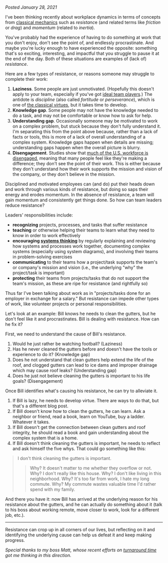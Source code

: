 *Posted January 28, 2021*

I've been thinking recently about workplace dynamics in terms of concepts from [classical mechanics](https://en.wikipedia.org/wiki/Classical_mechanics) such as *resistanc*e (and related terms like *friction* or *drag*) and *momentum* (related to *inertia*).

You've probably had the experience of having to do something at work that you don't enjoy, don't see the point of, and endlessly procrastinate. And maybe you're lucky enough to have experienced the opposite: something that's so exciting, interesting, and impactful that you struggle to pause it at the end of the day. Both of these situations are examples of (lack of) *resistance*.

Here are a few types of resistance, or reasons someone may struggle to complete their work:
1. **Laziness**. Some people are just unmotivated. (Hopefully this doesn't apply to your team, especially if you've got [ideal team players](https://www.tablegroup.com/books/ideal-team-player/).) The antidote is *discipline* (also called *fortitude* or *perseverance*), which is one of [the classical virtues](https://en.wikipedia.org/wiki/Cardinal_virtues), but it takes time to develop.
1. **Knowledge gap**. Some people may not have the knowledge needed to do a task, and may not be comfortable or know how to ask for help.
1. **Understanding gap**. Occasionally someone may be motivated to work on a complex problem, but stuck because they don't fully understand it. I'm separating this from the point above because, rather than a lack of facts or tools, this is more of a lack of overall understanding of a complex system. Knowledge gaps happen when details are missing; understanding gaps happen when the overall picture is blurry.
1. **Disengagement**. Studies show that [much of the U.S. workforce is disengaged](https://www.gallup.com/workplace/313313/historic-drop-employee-engagement-follows-record-rise.aspx), meaning that many people feel like they're making a difference; they don't see the point of their work. This is either because they don't understand how their work supports the mission and vision of the company, or they don't believe in the mission.

Disciplined and motivated employees can (and do) put their heads down and work through various kinds of resistance, but doing so saps their energy and erodes momentum.  In the absence of resistance, a team will gain momentum and consistently get things done. So how can team leaders reduce resistance?

Leaders' responsibilities include:
* **recognizing** projects, processes, and tasks that suffer resistance
* **teaching** or otherwise helping their teams to learn what they need to know in order to work effectively
* **encouraging [systems thinking](https://en.wikipedia.org/wiki/Systems_theory)** by regularly explaining and reviewing how systems and processes work together, documenting complex systems (especially using system diagrams), and involving their teams in problem-solving exercises
* **communicating** to their teams how a project/task supports the team's or company's mission and vision (i.e., the underlying "why" the project/task is important)
* **protecting** their teams from projects/tasks that do not support the team's mission, as these are ripe for resistance (and rightfully so)

Thus far I've been talking about work as in "projects/tasks done for an employer in exchange for a salary." But resistance can impede other types of work, like volunteer projects or personal responsibilities.

Let's look at an example: Bill knows he needs to clean the gutters, but he don't feel like it and procrastinates. Bill is dealing with resistance. How can he fix it?

First, we need to understand the cause of Bill's resistance.
1. Would he just rather be watching football? (Laziness)
1. Has he never cleaned the gutters before and doesn't have the tools or experience to do it? (Knowledge gap)
1. Does he not understand that clean gutters help extend the life of the roof, and clogged gutters can lead to ice dams and improper drainage which may cause roof leaks? (Understanding gap)
1. Does he just not believe cleaning the gutters is important to his life goals? (Disengagement)

Once Bill identifies what's causing his resistance, he can try to alleviate it.
1. If Bill is lazy, he needs to develop virtue. There are ways to do that, but that's a different blog post.
1. If Bill doesn't know how to clean the gutters, he can learn. Ask a neighbor or friend, read a book, learn on YouTube, buy a ladder. Whatever it takes.
1. If Bill doesn't get the connection between clean gutters and roof integrity, he should read a book and gain understanding about the complex system that is a home.
1. If Bill doesn't think cleaning the gutters is important, he needs to reflect and ask himself the five whys. That could go something like this:
> I don't think cleaning the gutters is important.
>>  Why?
>  It doesn't matter to me whether they overflow or not.
>>  Why?
> I don't really like this house.
>> Why?
> I don't like living in this neighborhood.
>> Why?
> It's too far from work, I hate my long commute.
>> Why?
> My commute wastes valuable time I'd rather spend with my family.

And there you have it: now Bill has arrived at the underlying reason for his resistance about the gutters, and he can actually do something about it (talk to his boss about working remote, move closer to work, look for a different job, etc.).

---

Resistance can crop up in all corners of our lives, but reflecting on it and identifying the underlying cause can help us defeat it and keep making progress.

*Special thanks to my boss Matt, whose recent efforts on [turnaround time](https://en.wikipedia.org/wiki/Turnaround_time) got me thinking in this direction.*
